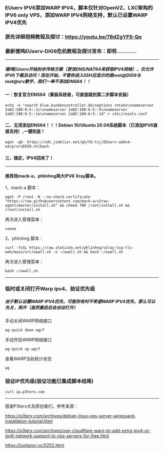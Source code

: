 
### EUserv IPV6添加WARP IPV4，脚本仅针对OpenVZ、LXC架构的IPV6 only VPS，添加WARP IPV4网络支持，默认已设置WARP IPV4优先

### 原先详细视频教程及探讨：https://youtu.be/78dZgYFS-Qo

### 最新德鸡EUserv-DIG9危机教程及探讨发布：即将…………

-------------------------------------------------------------------------------------------------------
##### 德鸡EUserv开始封杀传统方案（更改DNS/NAT64来获取IPV4网络），仅允许IPV6下载及访问！现在开始，不管你进入SSH后显示的是root@DIG9与root@srv数字，我们一率不添加DNS64！！

#### 一：恢复官方DNS64（重装系统者，可直接跳到第二步脚本安装）
```
echo -e "search blue.kundencontroller.de\noptions rotate\nnameserver 2a02:180:6:5::1c\nnameserver 2a02:180:6:5::4\nnameserver 2a02:180:6:5::1e\nnameserver 2a02:180:6:5::1d" > /etc/resolv.conf
```

#### 二、无须添加DNS64！！！Debian 10/Ubuntu 20.04系统脚本（已添加IPV6直接支持）,一键到底！
```
wget -qO- https://cdn.jsdelivr.net/gh/YG-tsj/EUserv-addv4-warp/srvDIG9.sh|bash
```

#### 三、搞定，IPV4回来了！

--------------------------------------------------------------------------------------
#### 推荐用mack-a，phlinhng两大IPV6 Xray脚本。

1、mack-a 脚本：
```
wget -P /root -N --no-check-certificate "https://raw.githubusercontent.com/mack-a/v2ray-agent/master/install.sh" && chmod 700 /root/install.sh && /root/install.sh

```
再次进入管理菜单：
```
vasma
```

2、phlinhng 脚本：
```
curl -fsSL https://raw.staticdn.net/phlinhng/v2ray-tcp-tls-web/main/src/xwall.sh -o ~/xwall.sh && bash ~/xwall.sh
```
再次进入管理菜单：
```
bash ~/xwall.sh
```

------------------------------------------------------------------------------------------------------------- 
 
### 临时或关闭打开Warp ipv4、验证优先级

##### 由于默认设置WARP IPV4优先，可能你有时不希望WARP IPV4优先，那么可以先关，再开（虽然重启后会自动打开）

手动关闭WARP网络接口
```
wg-quick down wgcf
```

手动开启WARP网络接口 
```
wg-quick up wgcf
```

查看WARP当前统计状态
```
wg
```

### 验证IP优先级(验证功能已集成脚本结尾)
```
curl ip.p3terx.com
```

---------------------------------------------------------------------------------------------------------------------

感谢P3terx大及原创者们，参考来源：
 
https://p3terx.com/archives/debian-linux-vps-server-wireguard-installation-tutorial.html

https://p3terx.com/archives/use-cloudflare-warp-to-add-extra-ipv4-or-ipv6-network-support-to-vps-servers-for-free.html

https://luotianyi.vc/5252.html
